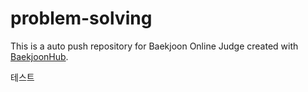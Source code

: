 # problem-solving
This is a auto push repository for Baekjoon Online Judge created with [BaekjoonHub](https://github.com/BaekjoonHub/BaekjoonHub).

테스트

